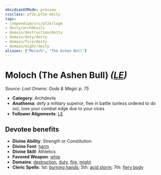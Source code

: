 ```yaml
---
obsidianUIMode: preview
cssclass: pf2e,pf2e-deity
tags:
- compendium/src/pf2e/logm
- deity/archdevils
- domain/destruction/deity
- domain/duty/deity
- domain/fire/deity
- domain/might/deity
aliases: ["Moloch", "The Ashen Bull"]
---
```

# Moloch (The Ashen Bull) *([LE](../../../rules/traits/lawful-evil-b1.md))*  
*Source: Lost Omens: Gods & Magic p. 75*  

- **Category**: Archdevils
- **Anathema**: defy a military superior, flee in battle (unless ordered to do so), lose your combat edge due to your vices
- **Follower Alignments**: [LE](../../../rules/traits/lawful-evil-b1.md)

## Devotee benefits

- **Divine Ability**: Strength or Constitution
- **Divine Font**: [harm](../../spells/harm.md)
- **Divine Skill**: Athletics
- **Favored Weapon**: [whip](../../equipment/items/whip.md)
- **Domains**: [destruction](../domains.md#Destruction), [duty](../domains.md#Duty), [fire](../domains.md#Fire), [might](../domains.md#Might)
- **Cleric Spells**: 1st: [burning hands](../../spells/burning-hands.md); 5th: [acid storm](../../spells/acid-storm-logm.md); 7th: [fiery body](../../spells/fiery-body.md)